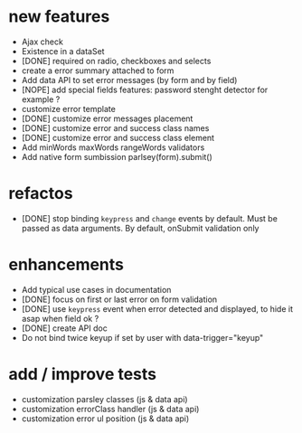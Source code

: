 # new features

* Ajax check
* Existence in a dataSet
* [DONE] required on radio, checkboxes and selects
* create a error summary attached to form
* Add data API to set error messages (by form and by field)
* [NOPE] add special fields features: password stenght detector for example ?
* customize error template
* [DONE] customize error messages placement
* [DONE] customize error and success class names
* [DONE] customize error and success class element
* Add minWords maxWords rangeWords validators
* Add native form sumbission parlsey(form).submit()

# refactos

* [DONE] stop binding `keypress` and `change` events by default. Must be passed as data 
  arguments. By default, onSubmit validation only


# enhancements

* Add typical use cases in documentation
* [DONE] focus on first or last error on form validation
* [DONE] use `keypress` event when error detected and displayed, to hide it asap when field ok ?
* [DONE] create API doc
* Do not bind twice keyup if set by user with data-trigger="keyup"

# add / improve tests

* customization parsley classes (js & data api)
* customization errorClass handler (js & data api)
* customization error ul position (js & data api)